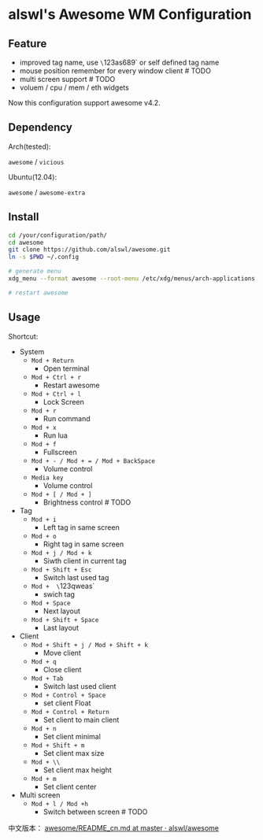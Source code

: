 # alswl's Awesome WM Configuration

## Feature

*   improved tag name, use `\`123as689` or self defined tag name
*   mouse position remember for every window client # TODO
*   multi screen support # TODO
*   voluem / cpu / mem / eth widgets

Now this configuration support awesome v4.2.

## Dependency

Arch(tested):

`awesome` / `vicious`

Ubuntu(12.04):

`awesome` / `awesome-extra`

## Install


```bash
cd /your/configuration/path/
cd awesome
git clone https://github.com/alswl/awesome.git
ln -s $PWD ~/.config

# generate menu
xdg_menu --format awesome --root-menu /etc/xdg/menus/arch-applications.menu >~/.config/awesome/archmenu.lua

# restart awesome
```

## Usage

Shortcut:


*   System
    *   `Mod + Return`
        *   Open terminal
    *   `Mod + Ctrl + r `
        *   Restart awesome
    *   `Mod + Ctrl + l`
        *   Lock Screen
    *   `Mod + r`
        *   Run command
    *   `Mod + x`
        *   Run lua
    *   `Mod + f`
        *   Fullscreen
    *   `Mod + - / Mod + = / Mod + BackSpace`
        *   Volume control
    *   `Media key`
        *   Volume control
    *   `Mod + [ / Mod + ]`
        *   Brightness control # TODO
*   Tag
    *   `Mod + i`
        *   Left tag in same screen
    *   `Mod + o`
        *   Right tag in same screen
    *   `Mod + j / Mod + k`
        *   Siwth client in current tag
    *   `Mod + Shift + Esc`
        *   Switch last used tag
    *   `Mod +  \`123qweas`
        *   swich tag
    *   `Mod + Space`
        *   Next layout
    *   `Mod + Shift + Space`
        *   Last layout
*   Client
    *   `Mod + Shift + j / Mod + Shift + k`
        *   Move client
    *   `Mod + q`
        *   Close client
    *   `Mod + Tab`
        *   Switch last used client
    *   `Mod + Control + Space`
        *   set client Float
    *   `Mod + Control + Return`
        *   Set client to main client
    *   `Mod + n`
        *   Set client minimal
    *   `Mod + Shift + m`
        *   Set client max size
    *   `Mod + \\`
        *   Set client max height
    *   `Mod + m`
        *   Set client center
*   Multi screen
    *   `Mod + l / Mod +h`
        *   Switch between screen  # TODO



中文版本：
[awesome/README_cn.md at master · alswl/awesome](https://github.com/alswl/awesome/blob/master/README_cn.md)
